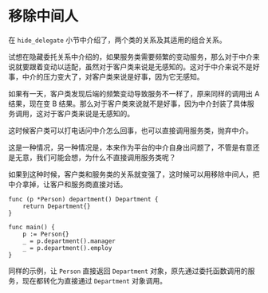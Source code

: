 # 移除中间人

在 `hide_delegate` 小节中介绍了，两个类的关系及其适用的组合关系。

试想在隐藏委托关系中介绍的，如果服务类需要频繁的变动服务，那么对于中介来说就要跟着变动以适配，虽然对于客户类来说是无感知的。这对于中介来说不是好事，中介的压力变大了，对客户类来说是好事，因为它无感知。

如果有一天，客户类发现后端的频繁变动导致服务不一样了，原来同样的调用出 A 结果，现在变 B 结果。那么对于客户类来说就不是好事，因为中介封装了具体服务调用，这对于客户类来说是无感知的。

这时候客户类可以打电话问中介怎么回事，也可以直接调用服务类，抛弃中介。

这是一种情况，另一种情况是，本来作为平台的中介自身出问题了，不管是有意还是无意，我们可能会想，为什么不直接调用服务类呢？

如果到这种时候，客户类和服务类的关系就变强了，这时候可以用移除中间人，把中介拿掉，让客户和服务商直接对话。

```
func (p *Person) department() Department {
	return Department{}
}

func main() {
	p := Person{}
	_ = p.department().manager
	_ = p.department().employ
}
```

同样的示例，让 `Person` 直接返回 `Department` 对象，原先通过委托函数调用的服务，现在都转化为直接通过 `Department` 对象调用。
